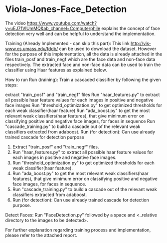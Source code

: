 # Viola-Jones-Face_Detection

The video https://www.youtube.com/watch?v=uEJ71VlUmMQ&ab_channel=Computerphile explains the concept of face detection very well and can be helpful to understand the implementation.

Training (Already Implemented - can skip this part):
This link http://vis-www.cs.umass.edu/fddb/ can be used to download the dataset. However for the purpose of this implementation, all the data is already attached in the files train_posf and train_negf which are the face data and non-face data respectively. The extracted face and non-face data can be used to train the classifier using Haar features as explained below.

How to run
Run (training): Train a cascaded classifier by following the given steps:

extract "train_posf" and "train_negf" files
Run "haar_features.py" to extract all possible haar feature values for each images in positive and negative face images
Run "threshold_optimization.py" to get optimized thresholds for each weak classifier(haar feature)
Run "ada_boost.py" to get the most relevant weak classifiers(haar features), that give minimum error on classifying positive and negative face images, for faces in sequence
Run "cascade_training.py" to build a cascade out of the relevant weak classifiers extracted from adaboost.
Run (for detection): Can use already trained cascade for detection purpose
1. Extract "train_posf" and "train_negf" files. 
2. Run "haar_features.py" to extract all possible haar feature values for each images in positive and negative face images.
3. Run "threshold_optimization.py" to get optimized thresholds for each weak classifier(haar feature).
4. Run "ada_boost.py" to get the most relevant weak classifiers(haar features), that give minimum error on classifying positive and negative face images, for faces in sequence.
5. Run "cascade_training.py" to build a cascade out of the relevant weak classifiers extracted from adaboost.
6. Run (for detection): Can use already trained cascade for detection purpose.

Detect Faces:
Run "FaceDetection.py" followed by a space and <..relative directory to the images to be detected>.

For further explanation regarding training process and implementation, please refer to the attached report.
